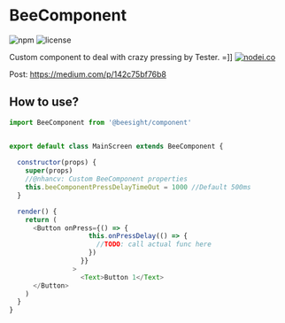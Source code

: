 # BeeComponent
![npm](https://img.shields.io/npm/v/@beesight/component.svg) ![license](https://img.shields.io/npm/l/@beesight/component.svg)

Custom component to deal with crazy pressing by Tester. =]]
[![nodei.co](https://nodei.co/npm/@beesight/component.png?downloads=true&downloadRank=true&stars=true)](https://www.npmjs.com/package/@beesight/component)

Post: https://medium.com/p/142c75bf76b8

## How to use?
```javascript
import BeeComponent from '@beesight/component'


export default class MainScreen extends BeeComponent {
  
  constructor(props) {
    super(props)
    //@nhancv: Custom BeeComponent properties
    this.beeComponentPressDelayTimeOut = 1000 //Default 500ms
  }

  render() {
    return (
      <Button onPress={() => {
                    this.onPressDelay(() => {
                      //TODO: call actual func here    
                    })
                  }} 
                >
                  <Text>Button 1</Text>
      </Button>    
    )
  }
}          
```